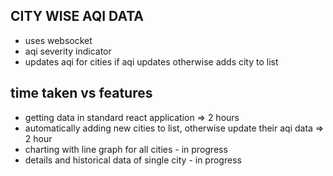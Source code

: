 ## CITY WISE AQI DATA

- uses websocket
- aqi severity indicator
- updates aqi for cities if aqi updates otherwise adds city to list

## time taken vs features

- getting data in standard react application => 2 hours
- automatically adding new cities to list, otherwise update their aqi data => 2 hour
- charting with line graph for all cities - in progress
- details and historical data of single city - in progress
